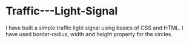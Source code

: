 # Traffic---Light-Signal
I have built a simple traffic light signal using basics of CSS and HTML.
I have used border-radius, width and height property for the circles.

